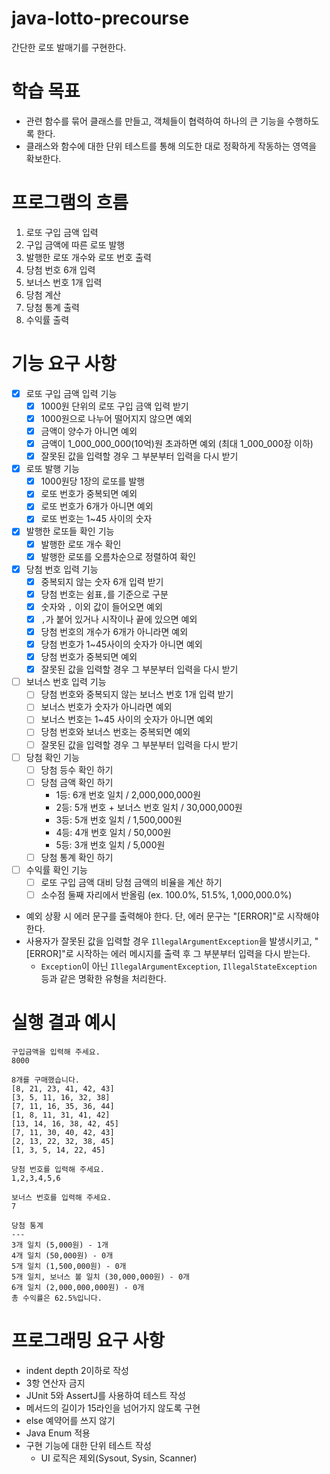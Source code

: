 # java-lotto-precourse

간단한 로또 발매기를 구현한다.

# 학습 목표

- 관련 함수를 묶어 클래스를 만들고, 객체들이 협력하여 하나의 큰 기능을 수행하도록 한다.
- 클래스와 함수에 대한 단위 테스트를 통해 의도한 대로 정확하게 작동하는 영역을 확보한다.

# 프로그램의 흐름

1. 로또 구입 금액 입력
2. 구입 금액에 따른 로또 발행
3. 발행한 로또 개수와 로또 번호 출력
4. 당첨 번호 6개 입력
5. 보너스 번호 1개 입력
6. 당첨 계산
7. 당첨 통계 출력
8. 수익률 출력

# 기능 요구 사항

- [X] 로또 구입 금액 입력 기능
    - [X] 1000원 단위의 로또 구입 금액 입력 받기
    - [X] 1000원으로 나누어 떨어지지 않으면 예외
    - [X] 금액이 양수가 아니면 예외
    - [X] 금액이 1_000_000_000(10억)원 초과하면 예외 (최대 1_000_000장 이하)
    - [X] 잘못된 값을 입력할 경우 그 부분부터 입력을 다시 받기
- [X] 로또 발행 기능
    -  [X] 1000원당 1장의 로또를 발행
    -  [X] 로또 번호가 중복되면 예외
    -  [X] 로또 번호가 6개가 아니면 예외
    -  [X] 로또 번호는 1~45 사이의 숫자
- [X] 발행한 로또들 확인 기능
    - [X] 발행한 로또 개수 확인
    - [X] 발행한 로또를 오름차순으로 정렬하여 확인
- [X] 당첨 번호 입력 기능
    - [X] 중복되지 않는 숫자 6개 입력 받기
    - [X] 당첨 번호는 쉼표`,`를 기준으로 구분
    - [X] 숫자와 `,` 이외 값이 들어오면 예외
    - [X] `,`가 붙어 있거나 시작이나 끝에 있으면 예외
    - [X] 당첨 번호의 개수가 6개가 아니라면 예외
    - [X] 당첨 번호가 1~45사이의 숫자가 아니면 예외
    - [X] 당첨 번호가 중복되면 예외
    - [X] 잘못된 값을 입력할 경우 그 부분부터 입력을 다시 받기
- [ ] 보너스 번호 입력 기능
    - [ ] 당첨 번호와 중복되지 않는 보너스 번호 1개 입력 받기
    - [ ] 보너스 번호가 숫자가 아니라면 예외
    - [ ] 보너스 번호는 1~45 사이의 숫자가 아니면 예외
    - [ ] 당첨 번호와 보너스 번호는 중복되면 예외
    - [ ] 잘못된 값을 입력할 경우 그 부분부터 입력을 다시 받기
- [ ] 당첨 확인 기능
    -  [ ] 당첨 등수 확인 하기
    -  [ ] 당첨 금액 확인 하기
        - 1등: 6개 번호 일치 / 2,000,000,000원
        - 2등: 5개 번호 + 보너스 번호 일치 / 30,000,000원
        - 3등: 5개 번호 일치 / 1,500,000원
        - 4등: 4개 번호 일치 / 50,000원
        - 5등: 3개 번호 일치 / 5,000원
    - [ ] 당첨 통계 확인 하기
- [ ] 수익률 확인 기능
    - [ ] 로또 구입 금액 대비 당첨 금액의 비율을 계산 하기
    - [ ] 소수점 둘째 자리에서 반올림 (ex. 100.0%, 51.5%, 1,000,000.0%)

- 예외 상황 시 에러 문구를 출력해야 한다. 단, 에러 문구는 "[ERROR]"로 시작해야 한다.
- 사용자가 잘못된 값을 입력할 경우 `IllegalArgumentException`을 발생시키고, "[ERROR]"로 시작하는 에러 메시지를 출력 후 그 부분부터 입력을 다시 받는다.
    - `Exception`이 아닌 `IllegalArgumentException`, `IllegalStateException` 등과 같은 명확한 유형을 처리한다.

# 실행 결과 예시

```text
구입금액을 입력해 주세요.
8000

8개를 구매했습니다.
[8, 21, 23, 41, 42, 43] 
[3, 5, 11, 16, 32, 38] 
[7, 11, 16, 35, 36, 44] 
[1, 8, 11, 31, 41, 42] 
[13, 14, 16, 38, 42, 45] 
[7, 11, 30, 40, 42, 43] 
[2, 13, 22, 32, 38, 45] 
[1, 3, 5, 14, 22, 45]

당첨 번호를 입력해 주세요.
1,2,3,4,5,6

보너스 번호를 입력해 주세요.
7

당첨 통계
---
3개 일치 (5,000원) - 1개
4개 일치 (50,000원) - 0개
5개 일치 (1,500,000원) - 0개
5개 일치, 보너스 볼 일치 (30,000,000원) - 0개
6개 일치 (2,000,000,000원) - 0개
총 수익률은 62.5%입니다.
```

# 프로그래밍 요구 사항

- indent depth 2이하로 작성
- 3항 연산자 금지
- JUnit 5와 AssertJ를 사용하여 테스트 작성
- 메서드의 길이가 15라인을 넘어가지 않도록 구현
- else 예약어를 쓰지 않기
- Java Enum 적용
- 구현 기능에 대한 단위 테스트 작성
    - UI 로직은 제외(Sysout, Sysin, Scanner)